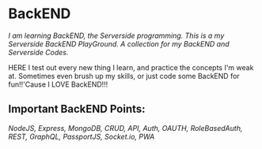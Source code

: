 # BackEND
*I am learning BackEND, the Serverside programming. This is a my Serverside BackEND PlayGround. A collection for my BackEND and Serverside Codes.*  

HERE I test out every new thing I learn,  and practice the concepts I'm weak at. Sometimes even brush up my skills, or just code some BackEND for fun!!'Cause I LOVE BackEND!!! 



## **Important BackEND Points:**
*NodeJS, Express, MongoDB, CRUD, API, Auth, OAUTH, RoleBasedAuth, REST,  GraphQL, PassportJS, Socket.io, PWA*    
